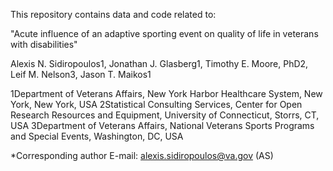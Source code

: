 This repository contains data and code related to:

"Acute influence of an adaptive sporting event on quality of life in veterans with disabilities"

Alexis N. Sidiropoulos1, Jonathan J. Glasberg1, Timothy E. Moore, PhD2, Leif M. Nelson3, Jason T. Maikos1

1Department of Veterans Affairs, New York Harbor Healthcare System, New York, New York, USA
2Statistical Consulting Services, Center for Open Research Resources and Equipment, University of Connecticut, Storrs, CT, USA
3Department of Veterans Affairs, National Veterans Sports Programs and Special Events, Washington, DC, USA

*Corresponding author
E-mail: alexis.sidiropoulos@va.gov (AS)



